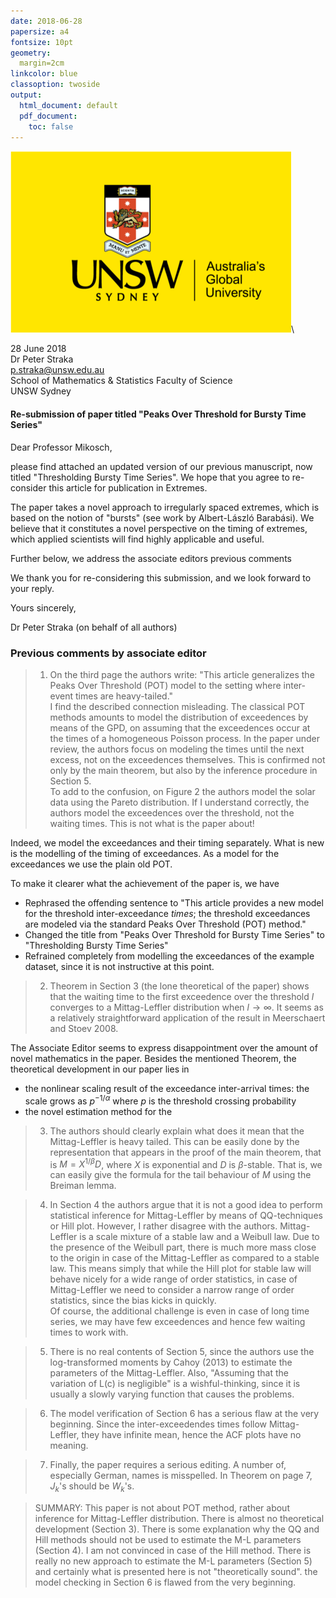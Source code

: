 ```yaml
---
date: 2018-06-28
papersize: a4
fontsize: 10pt
geometry:
  margin=2cm
linkcolor: blue
classoption: twoside
output:
  html_document: default
  pdf_document:
    toc: false
---
```


![](UNSW-flag.png)\ 

28 June 2018  
Dr Peter Straka  
p.straka@unsw.edu.au  
School of Mathematics & Statistics Faculty of Science  
UNSW Sydney  

#### Re-submission of paper titled "Peaks Over Threshold for Bursty Time Series"


Dear Professor Mikosch,

please find attached an updated version of our previous manuscript, now titled
"Thresholding Bursty Time Series". 
We hope that you agree to re-consider this article for publication in Extremes. 

The paper takes a novel approach to irregularly spaced extremes, which is based 
on the notion of "bursts" (see work by Albert-László Barabási). 
We believe that it constitutes a novel perspective on the timing of extremes,
which applied scientists will find highly applicable and useful. 

Further below, we address the associate editors previous comments

We thank you for re-considering this submission, and we look forward to your reply.

Yours sincerely,




Dr Peter Straka (on behalf of all authors)


### Previous comments by associate editor

> 1) On the third page the authors write: "This article generalizes the Peaks Over Threshold (POT) model to the setting where inter-event times are heavy-tailed."  
> I find the described connection misleading. The classical POT methods amounts to model the distribution of exceedences by means of the GPD, on assuming that the exceedences occur at the times of a homogeneous Poisson process. 
In the paper under review, the authors focus on modeling the times until the next excess, not on the exceedences themselves. This is confirmed not only by the main theorem, but also by the inference procedure in Section 5.  
> To add to the confusion, on Figure 2 the authors model the solar data using the Pareto distribution. If I understand correctly, the authors model the exceedences over the threshold, not the waiting times. This is not what is the paper about! 

Indeed, we model the exceedances and their timing separately.
What is new is the modelling of the timing of exceedances. 
As a model for the exceedances we use the plain old POT. 

To make it clearer what the achievement of the paper is, we have 

* Rephrased the offending sentence to "This article provides a new model for 
  the threshold inter-exceedance _times_; the threshold exceedances are modeled 
  via the standard Peaks Over Threshold (POT) method."
* Changed the title from "Peaks Over Threshold for Bursty Time Series" to 
  "Thresholding Bursty Time Series"
* Refrained completely from modelling the exceedances of the example dataset, 
  since it is not instructive at this point. 

> 2) Theorem in Section 3 (the lone theoretical of the paper) shows that the waiting time to the first exceedence over the threshold $l$ converges to a Mittag-Leffler distribution when $l\to\infty$. It seems as a relatively straightforward application of the result in Meerschaert and Stoev 2008. 

The Associate Editor seems to express disappointment over the amount of novel 
mathematics in the paper.  Besides the mentioned Theorem, the theoretical 
development in our paper lies in 

* the nonlinear scaling result of the exceedance inter-arrival times: 
  the scale grows as $p^{-1/\alpha}$ where $p$ is the threshold crossing
  probability
* the novel estimation method for the 

> 3) The authors should clearly explain what does it mean that the Mittag-Leffler is heavy tailed. This can be easily done by the representation that appears in the proof of the main theorem, that is $M=X^{1/\beta}D$, where $X$ is exponential and $D$ is $\beta$-stable. That is, we can easily give the formula for the tail behaviour of $M$ using the Breiman lemma. 

> 4) In Section 4 the authors argue that it is not a good idea to perform statistical inference for Mittag-Leffler by means of QQ-techniques or Hill plot. 
However, I rather disagree with the authors. 
Mittag-Leffler is a scale mixture of a stable law and a Weibull law. Due to the presence of the Weibull part, there is much more mass close to the origin in case of the Mittag-Leffler as compared to a stable law. This means simply that while the Hill plot for stable law will behave nicely for a wide range of order statistics, in case of Mittag-Leffler we need to consider a narrow range of order statistics, since the bias kicks in quickly.  
Of course, the additional challenge is even in case of long time series, we may have few exceedences and hence few waiting times to work with. 

> 5) There is no real contents of Section 5, since the authors use the log-transformed moments by Cahoy (2013) to estimate the parameters of the Mittag-Leffler. Also, "Assuming that the variation of L(c) is negligible" is a wishful-thinking, since it is usually a slowly varying function that causes the problems. 

> 6) The model verification of Section 6 has a serious flaw at the very beginning. Since the inter-exceedendes times follow Mittag-Leffler, they have infinite mean, hence the ACF plots have no meaning. 

> 7) Finally, the paper requires a serious editing. A number of, especially German, names is misspelled. 
In Theorem on page 7, $J_k$'s should be $W_k$'s. 

> SUMMARY: This paper is not about POT method, rather about inference for Mittag-Leffler distribution. There is almost no theoretical development (Section 3). There is some explanation why the QQ and Hill methods should not be used to estimate the M-L parameters (Section 4). I am not convinced in case of the Hill method. There is really no new approach to estimate the M-L parameters (Section 5) and certainly what is presented here is not "theoretically sound". the model checking in Section 6 is flawed from the very beginning.
